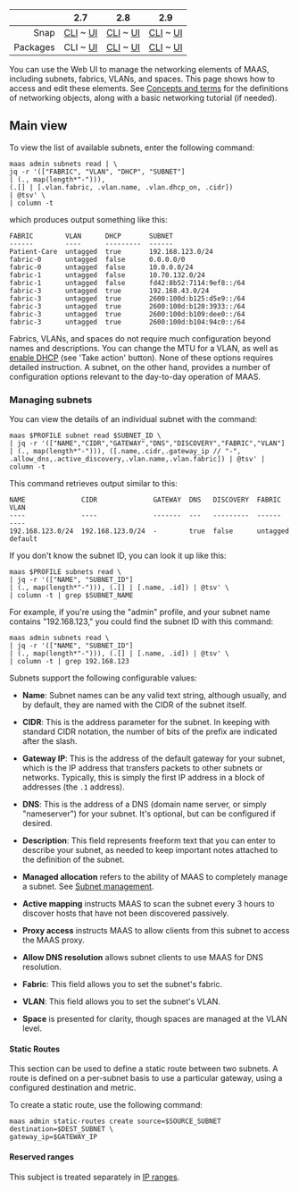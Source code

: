 ||2.7|2.8|2.9|
|-----:|:-----:|:-----:|:-----:|
|Snap|[CLI](/t/networking/2946) ~ [UI](/t/networking/2947)|[CLI](/t/networking/2948) ~ [UI](/t/networking/2949)|[CLI](/t/networking/2950) ~ [UI](/t/networking/2951)|
|Packages|CLI ~ [UI](/t/networking/2953)|[CLI](/t/networking/2954) ~ [UI](/t/networking/2955)|[CLI](/t/networking/2956) ~ [UI](/t/networking/2957)|

<!-- deb-2-7-ui
||2.7|2.8|2.9|
|-----:|:-----:|:-----:|:-----:|
|Snap|[CLI](/t/networking/2946) ~ [UI](/t/networking/2947)|[CLI](/t/networking/2948) ~ [UI](/t/networking/2949)|[CLI](/t/networking/2950) ~ [UI](/t/networking/2951)|
|Packages|[CLI](/t/networking/2952) ~ UI|[CLI](/t/networking/2954) ~ [UI](/t/networking/2955)|[CLI](/t/networking/2956) ~ [UI](/t/networking/2957)|
 deb-2-7-ui -->

<!-- deb-2-8-cli
||2.7|2.8|2.9|
|-----:|:-----:|:-----:|:-----:|
|Snap|[CLI](/t/networking/2946) ~ [UI](/t/networking/2947)|[CLI](/t/networking/2948) ~ [UI](/t/networking/2949)|[CLI](/t/networking/2950) ~ [UI](/t/networking/2951)|
|Packages|[CLI](/t/networking/2952) ~ [UI](/t/networking/2953)|CLI ~ [UI](/t/networking/2955)|[CLI](/t/networking/2956) ~ [UI](/t/networking/2957)|
 deb-2-8-cli -->

<!-- deb-2-8-ui
||2.7|2.8|2.9|
|-----:|:-----:|:-----:|:-----:|
|Snap|[CLI](/t/networking/2946) ~ [UI](/t/networking/2947)|[CLI](/t/networking/2948) ~ [UI](/t/networking/2949)|[CLI](/t/networking/2950) ~ [UI](/t/networking/2951)|
|Packages|[CLI](/t/networking/2952) ~ [UI](/t/networking/2953)|[CLI](/t/networking/2954) ~ UI|[CLI](/t/networking/2956) ~ [UI](/t/networking/2957)|
 deb-2-8-ui -->

<!-- deb-2-9-cli
||2.7|2.8|2.9|
|-----:|:-----:|:-----:|:-----:|
|Snap|[CLI](/t/networking/2946) ~ [UI](/t/networking/2947)|[CLI](/t/networking/2948) ~ [UI](/t/networking/2949)|[CLI](/t/networking/2950) ~ [UI](/t/networking/2951)|
|Packages|[CLI](/t/networking/2952) ~ [UI](/t/networking/2953)|[CLI](/t/networking/2954) ~ [UI](/t/networking/2955)|CLI ~ [UI](/t/networking/2957)|
 deb-2-9-cli -->

<!-- deb-2-9-ui
||2.7|2.8|2.9|
|-----:|:-----:|:-----:|:-----:|
|Snap|[CLI](/t/networking/2946) ~ [UI](/t/networking/2947)|[CLI](/t/networking/2948) ~ [UI](/t/networking/2949)|[CLI](/t/networking/2950) ~ [UI](/t/networking/2951)|
|Packages|[CLI](/t/networking/2952) ~ [UI](/t/networking/2953)|[CLI](/t/networking/2954) ~ [UI](/t/networking/2955)|[CLI](/t/networking/2956) ~ UI|
 deb-2-9-ui -->

<!-- snap-2-7-cli
||2.7|2.8|2.9|
|-----:|:-----:|:-----:|:-----:|
|Snap|CLI ~ [UI](/t/networking/2947)|[CLI](/t/networking/2948) ~ [UI](/t/networking/2949)|[CLI](/t/networking/2950) ~ [UI](/t/networking/2951)|
|Packages|[CLI](/t/networking/2952) ~ [UI](/t/networking/2953)|[CLI](/t/networking/2954) ~ [UI](/t/networking/2955)|[CLI](/t/networking/2956) ~ [UI](/t/networking/2957)|
 snap-2-7-cli -->

<!-- snap-2-7-ui
||2.7|2.8|2.9|
|-----:|:-----:|:-----:|:-----:|
|Snap|[CLI](/t/networking/2946) ~ UI|[CLI](/t/networking/2948) ~ [UI](/t/networking/2949)|[CLI](/t/networking/2950) ~ [UI](/t/networking/2951)|
|Packages|[CLI](/t/networking/2952) ~ [UI](/t/networking/2953)|[CLI](/t/networking/2954) ~ [UI](/t/networking/2955)|[CLI](/t/networking/2956) ~ [UI](/t/networking/2957)|
 snap-2-7-ui -->

<!-- snap-2-8-cli
||2.7|2.8|2.9|
|-----:|:-----:|:-----:|:-----:|
|Snap|[CLI](/t/networking/2946) ~ [UI](/t/networking/2947)|CLI ~ [UI](/t/networking/2949)|[CLI](/t/networking/2950) ~ [UI](/t/networking/2951)|
|Packages|[CLI](/t/networking/2952) ~ [UI](/t/networking/2953)|[CLI](/t/networking/2954) ~ [UI](/t/networking/2955)|[CLI](/t/networking/2956) ~ [UI](/t/networking/2957)|
 snap-2-8-cli -->

<!-- snap-2-8-ui
||2.7|2.8|2.9|
|-----:|:-----:|:-----:|:-----:|
|Snap|[CLI](/t/networking/2946) ~ [UI](/t/networking/2947)|[CLI](/t/networking/2948) ~ UI|[CLI](/t/networking/2950) ~ [UI](/t/networking/2951)|
|Packages|[CLI](/t/networking/2952) ~ [UI](/t/networking/2953)|[CLI](/t/networking/2954) ~ [UI](/t/networking/2955)|[CLI](/t/networking/2956) ~ [UI](/t/networking/2957)|
 snap-2-8-ui -->

<!-- snap-2-9-cli
||2.7|2.8|2.9|
|-----:|:-----:|:-----:|:-----:|
|Snap|[CLI](/t/networking/2946) ~ [UI](/t/networking/2947)|[CLI](/t/networking/2948) ~ [UI](/t/networking/2949)|CLI ~ [UI](/t/networking/2951)|
|Packages|[CLI](/t/networking/2952) ~ [UI](/t/networking/2953)|[CLI](/t/networking/2954) ~ [UI](/t/networking/2955)|[CLI](/t/networking/2956) ~ [UI](/t/networking/2957)|
 snap-2-9-cli -->

<!-- snap-2-9-ui
||2.7|2.8|2.9|
|-----:|:-----:|:-----:|:-----:|
|Snap|[CLI](/t/networking/2946) ~ [UI](/t/networking/2947)|[CLI](/t/networking/2948) ~ [UI](/t/networking/2949)|[CLI](/t/networking/2950) ~ UI|
|Packages|[CLI](/t/networking/2952) ~ [UI](/t/networking/2953)|[CLI](/t/networking/2954) ~ [UI](/t/networking/2955)|[CLI](/t/networking/2956) ~ [UI](/t/networking/2957)|
 snap-2-9-ui -->

You can use the Web UI to manage the networking elements of MAAS, including subnets, fabrics, VLANs, and spaces.  This page shows how to access and edit these elements. See [Concepts and terms](/t/concepts-and-terms/785) for the definitions of networking objects, along with a basic networking tutorial (if needed).

<h2 id="heading--main-view">Main view</h2>


To view the list of available subnets, enter the following command:

```
maas admin subnets read | \
jq -r '(["FABRIC", "VLAN", "DHCP", "SUBNET"]
| (., map(length*"-"))),
(.[] | [.vlan.fabric, .vlan.name, .vlan.dhcp_on, .cidr])
| @tsv' \
| column -t
```

which produces output something like this:

```
FABRIC        VLAN      DHCP       SUBNET
------        ----      ---------  ------
Patient-Care  untagged  true       192.168.123.0/24
fabric-0      untagged  false      0.0.0.0/0
fabric-0      untagged  false      10.0.0.0/24
fabric-1      untagged  false      10.70.132.0/24
fabric-1      untagged  false      fd42:8b52:7114:9ef8::/64
fabric-3      untagged  true       192.168.43.0/24
fabric-3      untagged  true       2600:100d:b125:d5e9::/64
fabric-3      untagged  true       2600:100d:b120:3933::/64
fabric-3      untagged  true       2600:100d:b109:dee0::/64
fabric-3      untagged  true       2600:100d:b104:94c0::/64
```

<!-- snap-2-7-ui snap-2-8-ui snap-2-9-ui deb-2-7-ui deb-2-8-ui deb-2-9-ui
To access the main networking view visit the 'Subnets' page:

<a href="https://assets.ubuntu.com/v1/657bb332-installconfig-networking__2.4_subnets.png" target = "_blank"><img src="https://assets.ubuntu.com/v1/657bb332-installconfig-networking__2.4_subnets.png"></a>

Due to the nature of this example, we re-use elements like fabrics, VLANs, subnets, and spaces.  MAAS can automatically detect these elements -- here there are two fabrics, one VLAN, five subnets, and two spaces -- but if MAAS doesn't find them, they can be added manually using the 'Add' button.

This main view can also be filtered either by fabrics or by spaces through the use of the 'Group by' drop-down.
snap-2-7-ui snap-2-8-ui snap-2-9-ui deb-2-7-ui deb-2-8-ui deb-2-9-ui -->

Fabrics, VLANs, and spaces do not require much configuration beyond names and descriptions. You can change the MTU for a VLAN, as well as [enable DHCP](/t/managing-dhcp/2904#heading--enabling-dhcp) (see 'Take action' button).  None of these options requires detailed instruction. A subnet, on the other hand, provides a number of configuration options relevant to the day-to-day operation of MAAS.

<!-- deb-2-7-ui
Fabrics, VLANs, and spaces do not require much configuration beyond names and descriptions. You can change the MTU for a VLAN, as well as [enable DHCP](/t/managing-dhcp/2905#heading--enabling-dhcp) (see 'Take action' button).  None of these options requires detailed instruction. A subnet, on the other hand, provides a number of configuration options relevant to the day-to-day operation of MAAS.
 deb-2-7-ui -->

<!-- deb-2-8-cli
Fabrics, VLANs, and spaces do not require much configuration beyond names and descriptions. You can change the MTU for a VLAN, as well as [enable DHCP](/t/managing-dhcp/2906#heading--enabling-dhcp) (see 'Take action' button).  None of these options requires detailed instruction. A subnet, on the other hand, provides a number of configuration options relevant to the day-to-day operation of MAAS.
 deb-2-8-cli -->

<!-- deb-2-8-ui
Fabrics, VLANs, and spaces do not require much configuration beyond names and descriptions. You can change the MTU for a VLAN, as well as [enable DHCP](/t/managing-dhcp/2907#heading--enabling-dhcp) (see 'Take action' button).  None of these options requires detailed instruction. A subnet, on the other hand, provides a number of configuration options relevant to the day-to-day operation of MAAS.
 deb-2-8-ui -->

<!-- deb-2-9-cli
Fabrics, VLANs, and spaces do not require much configuration beyond names and descriptions. You can change the MTU for a VLAN, as well as [enable DHCP](/t/managing-dhcp/2908#heading--enabling-dhcp) (see 'Take action' button).  None of these options requires detailed instruction. A subnet, on the other hand, provides a number of configuration options relevant to the day-to-day operation of MAAS.
 deb-2-9-cli -->

<!-- deb-2-9-ui
Fabrics, VLANs, and spaces do not require much configuration beyond names and descriptions. You can change the MTU for a VLAN, as well as [enable DHCP](/t/managing-dhcp/2909#heading--enabling-dhcp) (see 'Take action' button).  None of these options requires detailed instruction. A subnet, on the other hand, provides a number of configuration options relevant to the day-to-day operation of MAAS.
 deb-2-9-ui -->

<!-- snap-2-7-cli
Fabrics, VLANs, and spaces do not require much configuration beyond names and descriptions. You can change the MTU for a VLAN, as well as [enable DHCP](/t/managing-dhcp/2898#heading--enabling-dhcp) (see 'Take action' button).  None of these options requires detailed instruction. A subnet, on the other hand, provides a number of configuration options relevant to the day-to-day operation of MAAS.
 snap-2-7-cli -->

<!-- snap-2-7-ui
Fabrics, VLANs, and spaces do not require much configuration beyond names and descriptions. You can change the MTU for a VLAN, as well as [enable DHCP](/t/managing-dhcp/2899#heading--enabling-dhcp) (see 'Take action' button).  None of these options requires detailed instruction. A subnet, on the other hand, provides a number of configuration options relevant to the day-to-day operation of MAAS.
 snap-2-7-ui -->

<!-- snap-2-8-cli
Fabrics, VLANs, and spaces do not require much configuration beyond names and descriptions. You can change the MTU for a VLAN, as well as [enable DHCP](/t/managing-dhcp/2900#heading--enabling-dhcp) (see 'Take action' button).  None of these options requires detailed instruction. A subnet, on the other hand, provides a number of configuration options relevant to the day-to-day operation of MAAS.
 snap-2-8-cli -->

<!-- snap-2-8-ui
Fabrics, VLANs, and spaces do not require much configuration beyond names and descriptions. You can change the MTU for a VLAN, as well as [enable DHCP](/t/managing-dhcp/2901#heading--enabling-dhcp) (see 'Take action' button).  None of these options requires detailed instruction. A subnet, on the other hand, provides a number of configuration options relevant to the day-to-day operation of MAAS.
 snap-2-8-ui -->

<!-- snap-2-9-cli
Fabrics, VLANs, and spaces do not require much configuration beyond names and descriptions. You can change the MTU for a VLAN, as well as [enable DHCP](/t/managing-dhcp/2902#heading--enabling-dhcp) (see 'Take action' button).  None of these options requires detailed instruction. A subnet, on the other hand, provides a number of configuration options relevant to the day-to-day operation of MAAS.
 snap-2-9-cli -->

<!-- snap-2-9-ui
Fabrics, VLANs, and spaces do not require much configuration beyond names and descriptions. You can change the MTU for a VLAN, as well as [enable DHCP](/t/managing-dhcp/2903#heading--enabling-dhcp) (see 'Take action' button).  None of these options requires detailed instruction. A subnet, on the other hand, provides a number of configuration options relevant to the day-to-day operation of MAAS.
 snap-2-9-ui -->

<h3 id="heading--managing-subnets">Managing subnets</h3>

You can view the details of an individual subnet with the command:

```
maas $PROFILE subnet read $SUBNET_ID \
| jq -r '(["NAME","CIDR","GATEWAY","DNS","DISCOVERY","FABRIC","VLAN"]
| (., map(length*"-"))), ([.name,.cidr,.gateway_ip // "-", .allow_dns,.active_discovery,.vlan.name,.vlan.fabric]) | @tsv' | column -t
```

This command retrieves output similar to this:

```
NAME              CIDR              GATEWAY  DNS   DISCOVERY  FABRIC    VLAN
----              ----              -------  ---   ---------  ------    ----
192.168.123.0/24  192.168.123.0/24  -        true  false      untagged  default
```

If you don't know the subnet ID, you can look it up like this:

```
maas $PROFILE subnets read \
| jq -r '(["NAME", "SUBNET_ID"]
| (., map(length*"-"))), (.[] | [.name, .id]) | @tsv' \
| column -t | grep $SUBNET_NAME
```

For example, if you're using the "admin" profile, and your subnet name contains "192.168.123," you could find the subnet ID with this command:

```
maas admin subnets read \
| jq -r '(["NAME", "SUBNET_ID"]
| (., map(length*"-"))), (.[] | [.name, .id]) | @tsv' \
| column -t | grep 192.168.123
```

Subnets support the following configurable values:

<!-- snap-2-7-ui snap-2-8-ui snap-2-9-ui deb-2-7-ui deb-2-8-ui deb-2-9-ui
<h3 id="heading--subnet-window">Subnet window</h3>

Clicking a subnet (here `192.168.100.0/24`) will display its detail screen, which presents several vertical sections.  Let's take them one by one.

<h4>Subnet summary</h4>

The **Subnet summary** section is the largest and most complex of the subnet configuration screens:

<a href="https://assets.ubuntu.com/v1/17617b35-installconfig-networking__2.4_subnets-summary.png" target = "_blank"><img src="https://assets.ubuntu.com/v1/17617b35-installconfig-networking__2.4_subnets-summary.png"></a>

This screen presents the following configurable options:
snap-2-7-ui snap-2-8-ui snap-2-9-ui deb-2-7-ui deb-2-8-ui deb-2-9-ui -->

* **Name**: Subnet names can be any valid text string, although usually, and by default, they are named with the CIDR of the subnet itself.

* **CIDR**: This is the address parameter for the subnet.  In keeping with standard CIDR notation, the number of bits of the prefix are indicated after the slash.

* **Gateway IP**: This is the address of the default gateway for your subnet, which is the IP address that transfers packets to other subnets or networks. Typically, this is simply the first IP address in a block of addresses (the `.1` address).

* **DNS**: This is the address of a DNS (domain name server, or simply "nameserver") for your subnet.  It's optional, but can be configured if desired.

* **Description**: This field represents freeform text that you can enter to describe your subnet, as needed to keep important notes attached to the definition of the subnet.

* **Managed allocation** refers to the ability of MAAS to completely manage a subnet. See [Subnet management](/t/subnet-management/3120).

<!-- deb-2-7-ui
* **Managed allocation** refers to the ability of MAAS to completely manage a subnet. See [Subnet management](/t/subnet-management/3121).
 deb-2-7-ui -->

<!-- deb-2-8-cli
* **Managed allocation** refers to the ability of MAAS to completely manage a subnet. See [Subnet management](/t/subnet-management/3122).
 deb-2-8-cli -->

<!-- deb-2-8-ui
* **Managed allocation** refers to the ability of MAAS to completely manage a subnet. See [Subnet management](/t/subnet-management/3123).
 deb-2-8-ui -->

<!-- deb-2-9-cli
* **Managed allocation** refers to the ability of MAAS to completely manage a subnet. See [Subnet management](/t/subnet-management/3124).
 deb-2-9-cli -->

<!-- deb-2-9-ui
* **Managed allocation** refers to the ability of MAAS to completely manage a subnet. See [Subnet management](/t/subnet-management/3125).
 deb-2-9-ui -->

<!-- snap-2-7-cli
* **Managed allocation** refers to the ability of MAAS to completely manage a subnet. See [Subnet management](/t/subnet-management/3114).
 snap-2-7-cli -->

<!-- snap-2-7-ui
* **Managed allocation** refers to the ability of MAAS to completely manage a subnet. See [Subnet management](/t/subnet-management/3115).
 snap-2-7-ui -->

<!-- snap-2-8-cli
* **Managed allocation** refers to the ability of MAAS to completely manage a subnet. See [Subnet management](/t/subnet-management/3116).
 snap-2-8-cli -->

<!-- snap-2-8-ui
* **Managed allocation** refers to the ability of MAAS to completely manage a subnet. See [Subnet management](/t/subnet-management/3117).
 snap-2-8-ui -->

<!-- snap-2-9-cli
* **Managed allocation** refers to the ability of MAAS to completely manage a subnet. See [Subnet management](/t/subnet-management/3118).
 snap-2-9-cli -->

<!-- snap-2-9-ui
* **Managed allocation** refers to the ability of MAAS to completely manage a subnet. See [Subnet management](/t/subnet-management/3119).
 snap-2-9-ui -->

* **Active mapping** instructs MAAS to scan the subnet every 3 hours to discover hosts that have not been discovered passively.

* **Proxy access** instructs MAAS to allow clients from this subnet to access the MAAS proxy.

* **Allow DNS resolution** allows subnet clients to use MAAS for DNS resolution.

* **Fabric**: This field allows you to set the subnet's fabric.

* **VLAN**: This field allows you to set the subnet's VLAN.

* **Space** is presented for clarity, though spaces are managed at the VLAN level.

<!-- snap-2-7-ui snap-2-8-ui snap-2-9-ui deb-2-7-ui deb-2-8-ui deb-2-9-ui
<h4>Utilisation</h4>

This section of the subnet page presents metrics regarding address usage by this subnet.

<a href="https://assets.ubuntu.com/v1/3d3e4b61-installconfig-networking__2.4_subnets-utilisation.png" target = "_blank"><img src="https://assets.ubuntu.com/v1/3d3e4b61-installconfig-networking__2.4_subnets-utilisation.png"></a>

'Subnet addresses' shows the total number of addresses associated with the subnet, here 254. 'Availability' shows how many of those addresses are unused, and therefore "available", here 189, which corresponds to a percentage of roughly 74% of the total. Finally, 'Used' shows the percentage that is used, here roughly 26%.
snap-2-7-ui snap-2-8-ui snap-2-9-ui deb-2-7-ui deb-2-8-ui deb-2-9-ui -->

<h4>Static Routes</h4>

This section can be used to define a static route between two subnets. A route is defined on a per-subnet basis to use a particular gateway, using a configured destination and metric.

To create a static route, use the following command:

```
maas admin static-routes create source=$SOURCE_SUBNET destination=$DEST_SUBNET \
gateway_ip=$GATEWAY_IP
```

<!-- snap-2-7-ui snap-2-8-ui snap-2-9-ui deb-2-7-ui deb-2-8-ui deb-2-9-ui
To create a static route, click the 'Add static route' button to reveal the edit pane. Enter a Gateway IP address, select a destination subnet from the 'Destination' drop-down list, and edit the routing metric value if needed. Clicking 'Add' will activate the route. Routes can be edited and removed using the icons to the right of each entry.

<a href="https://assets.ubuntu.com/v1/49f5e240-installconfig-networking__2.4_subnets-routes.png" target = "_blank"><img src="https://assets.ubuntu.com/v1/49f5e240-installconfig-networking__2.4_subnets-routes.png"></a>
snap-2-7-ui snap-2-8-ui snap-2-9-ui deb-2-7-ui deb-2-8-ui deb-2-9-ui -->

<h4>Reserved ranges</h4>

<!-- snap-2-7-ui snap-2-8-ui snap-2-9-ui deb-2-7-ui deb-2-8-ui deb-2-9-ui
The reserved ranges section of the subnet screen looks like this:

<a href="https://assets.ubuntu.com/v1/5f9f50f9-installconfig-networking__2.4_subnets-reserved.png" target = "_blank"><img src="https://assets.ubuntu.com/v1/5f9f50f9-installconfig-networking__2.4_subnets-reserved.png"></a>
snap-2-7-ui snap-2-8-ui snap-2-9-ui deb-2-7-ui deb-2-8-ui deb-2-9-ui -->

This subject is treated separately in [IP ranges](/t/ip-ranges/2760).

<!-- deb-2-7-ui
This subject is treated separately in [IP ranges](/t/ip-ranges/2761).
 deb-2-7-ui -->

<!-- deb-2-8-cli
This subject is treated separately in [IP ranges](/t/ip-ranges/2762).
 deb-2-8-cli -->

<!-- deb-2-8-ui
This subject is treated separately in [IP ranges](/t/ip-ranges/2763).
 deb-2-8-ui -->

<!-- deb-2-9-cli
This subject is treated separately in [IP ranges](/t/ip-ranges/2764).
 deb-2-9-cli -->

<!-- deb-2-9-ui
This subject is treated separately in [IP ranges](/t/ip-ranges/2765).
 deb-2-9-ui -->

<!-- snap-2-7-cli
This subject is treated separately in [IP ranges](/t/ip-ranges/2754).
 snap-2-7-cli -->

<!-- snap-2-7-ui
This subject is treated separately in [IP ranges](/t/ip-ranges/2755).
 snap-2-7-ui -->

<!-- snap-2-8-cli
This subject is treated separately in [IP ranges](/t/ip-ranges/2756).
 snap-2-8-cli -->

<!-- snap-2-8-ui
This subject is treated separately in [IP ranges](/t/ip-ranges/2757).
 snap-2-8-ui -->

<!-- snap-2-9-cli
This subject is treated separately in [IP ranges](/t/ip-ranges/2758).
 snap-2-9-cli -->

<!-- snap-2-9-ui
This subject is treated separately in [IP ranges](/t/ip-ranges/2759).
 snap-2-9-ui -->

<!-- snap-2-7-ui snap-2-8-ui snap-2-9-ui deb-2-7-ui deb-2-8-ui deb-2-9-ui
<h4>Used</h4>

This section displays hosts (including controllers) associated with the used addresses along with related bits of host information.

<a href="https://assets.ubuntu.com/v1/b9e69b0b-installconfig-networking__2.4_subnets-used.png" target = "_blank"><img src="https://assets.ubuntu.com/v1/b9e69b0b-installconfig-networking__2.4_subnets-used.png"></a>
snap-2-7-ui snap-2-8-ui snap-2-9-ui deb-2-7-ui deb-2-8-ui deb-2-9-ui -->
